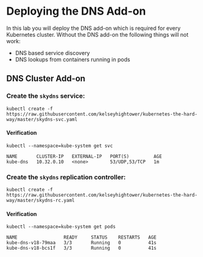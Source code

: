# Deploying the DNS Add-on

In this lab you will deploy the DNS add-on which is required for every Kubernetes cluster. Without the DNS add-on the following things will not work:

* DNS based service discovery 
* DNS lookups from containers running in pods

## DNS Cluster Add-on

### Create the `skydns` service:

```
kubectl create -f https://raw.githubusercontent.com/kelseyhightower/kubernetes-the-hard-way/master/skydns-svc.yaml
```

#### Verification

```
kubectl --namespace=kube-system get svc
```
```
NAME       CLUSTER-IP   EXTERNAL-IP   PORT(S)         AGE
kube-dns   10.32.0.10   <none>        53/UDP,53/TCP   1m
```

### Create the `skydns` replication controller:

```
kubectl create -f https://raw.githubusercontent.com/kelseyhightower/kubernetes-the-hard-way/master/skydns-rc.yaml
```

#### Verification

```
kubectl --namespace=kube-system get pods
```
```
NAME                 READY     STATUS    RESTARTS   AGE
kube-dns-v18-79maa   3/3       Running   0          41s
kube-dns-v18-bcs1f   3/3       Running   0          41s
```